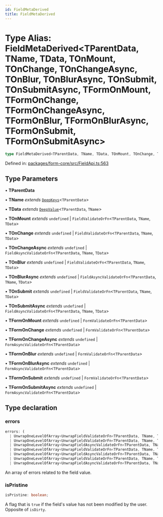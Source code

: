 ```yaml
---
id: FieldMetaDerived
title: FieldMetaDerived
---
```


# Type Alias: FieldMetaDerived\<TParentData, TName, TData, TOnMount, TOnChange, TOnChangeAsync, TOnBlur, TOnBlurAsync, TOnSubmit, TOnSubmitAsync, TFormOnMount, TFormOnChange, TFormOnChangeAsync, TFormOnBlur, TFormOnBlurAsync, TFormOnSubmit, TFormOnSubmitAsync\>

```ts
type FieldMetaDerived<TParentData, TName, TData, TOnMount, TOnChange, TOnChangeAsync, TOnBlur, TOnBlurAsync, TOnSubmit, TOnSubmitAsync, TFormOnMount, TFormOnChange, TFormOnChangeAsync, TFormOnBlur, TFormOnBlurAsync, TFormOnSubmit, TFormOnSubmitAsync> = object;
```

Defined in: [packages/form-core/src/FieldApi.ts:563](https://github.com/TanStack/form/blob/main/packages/form-core/src/FieldApi.ts#L563)

## Type Parameters

• **TParentData**

• **TName** *extends* [`DeepKeys`](deepkeys.md)\<`TParentData`\>

• **TData** *extends* [`DeepValue`](deepvalue.md)\<`TParentData`, `TName`\>

• **TOnMount** *extends* `undefined` \| `FieldValidateOrFn`\<`TParentData`, `TName`, `TData`\>

• **TOnChange** *extends* `undefined` \| `FieldValidateOrFn`\<`TParentData`, `TName`, `TData`\>

• **TOnChangeAsync** *extends* `undefined` \| `FieldAsyncValidateOrFn`\<`TParentData`, `TName`, `TData`\>

• **TOnBlur** *extends* `undefined` \| `FieldValidateOrFn`\<`TParentData`, `TName`, `TData`\>

• **TOnBlurAsync** *extends* `undefined` \| `FieldAsyncValidateOrFn`\<`TParentData`, `TName`, `TData`\>

• **TOnSubmit** *extends* `undefined` \| `FieldValidateOrFn`\<`TParentData`, `TName`, `TData`\>

• **TOnSubmitAsync** *extends* `undefined` \| `FieldAsyncValidateOrFn`\<`TParentData`, `TName`, `TData`\>

• **TFormOnMount** *extends* `undefined` \| `FormValidateOrFn`\<`TParentData`\>

• **TFormOnChange** *extends* `undefined` \| `FormValidateOrFn`\<`TParentData`\>

• **TFormOnChangeAsync** *extends* `undefined` \| `FormAsyncValidateOrFn`\<`TParentData`\>

• **TFormOnBlur** *extends* `undefined` \| `FormValidateOrFn`\<`TParentData`\>

• **TFormOnBlurAsync** *extends* `undefined` \| `FormAsyncValidateOrFn`\<`TParentData`\>

• **TFormOnSubmit** *extends* `undefined` \| `FormValidateOrFn`\<`TParentData`\>

• **TFormOnSubmitAsync** *extends* `undefined` \| `FormAsyncValidateOrFn`\<`TParentData`\>

## Type declaration

### errors

```ts
errors: (
  | UnwrapOneLevelOfArray<UnwrapFieldValidateOrFn<TParentData, TName, TOnMount, TFormOnMount>>
  | UnwrapOneLevelOfArray<UnwrapFieldValidateOrFn<TParentData, TName, TOnChange, TFormOnChange>>
  | UnwrapOneLevelOfArray<UnwrapFieldAsyncValidateOrFn<TParentData, TName, TOnChangeAsync, TFormOnChangeAsync>>
  | UnwrapOneLevelOfArray<UnwrapFieldValidateOrFn<TParentData, TName, TOnBlur, TFormOnBlur>>
  | UnwrapOneLevelOfArray<UnwrapFieldAsyncValidateOrFn<TParentData, TName, TOnBlurAsync, TFormOnBlurAsync>>
  | UnwrapOneLevelOfArray<UnwrapFieldValidateOrFn<TParentData, TName, TOnSubmit, TFormOnSubmit>>
  | UnwrapOneLevelOfArray<UnwrapFieldAsyncValidateOrFn<TParentData, TName, TOnSubmitAsync, TFormOnSubmitAsync>>)[];
```

An array of errors related to the field value.

### isPristine

```ts
isPristine: boolean;
```

A flag that is `true` if the field's value has not been modified by the user. Opposite of `isDirty`.
